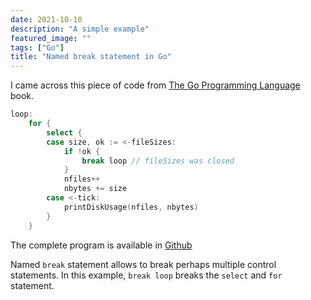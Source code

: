 ```yaml
---
date: 2021-10-10
description: "A simple example"
featured_image: ""
tags: ["Go"]
title: "Named break statement in Go"
---
```


I came across this piece of code from [The Go Programming Language](https://www.gopl.io/) book.

```Go
loop:
	for {
		select {
		case size, ok := <-fileSizes:
			if !ok {
				break loop // fileSizes was closed
			}
			nfiles++
			nbytes += size
		case <-tick:
			printDiskUsage(nfiles, nbytes)
		}
	}
```

The complete program is available in [Github](https://github.com/adonovan/gopl.io/blob/master/ch8/du3/main.go)

Named `break` statement allows to break perhaps multiple control statements. In this example, `break loop` breaks the `select` and `for` statement.